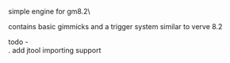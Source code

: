 simple engine for gm8.2\

contains basic gimmicks and a trigger system similar to verve 8.2

todo - \
 . add jtool importing support
